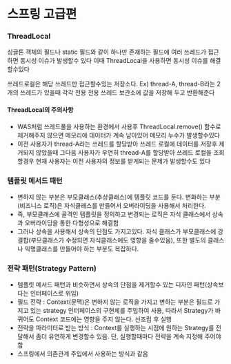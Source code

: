 # 스프링 고급편

### ThreadLocal
싱글톤 객체의 필드나 static 필드와 같이 하나만 존재하는 필드에 
여러 쓰레드가 접근하면 동시성 이슈가 발생할수 있다
이때 ThreadLocal을 사용하면 동시성 이슈를 해결할수있다

쓰레드로컬은 해당 쓰레드만 접근할수있는 저장소다.
Ex) thread-A, thread-B라는 2개의 쓰레드가 있을때 각각 전용 전용 쓰레드 보관소에 값을 저장해 두고 반환해준다

#### ThreadLocal의 주의사항
* WAS처럼 쓰레드풀을 사용하는 환경에서 사용후 ThreadLocal.remove() 함수로 제거해주지 않으면 메모리에 데이터가 계속 남아있어 메모리 누수가 발생할수있다
* 이전 사용자가 thread-A라는 쓰레드를 할당받아 쓰레드 로컬에 데이터를 저장후 제거되지 않았을때 그다음 사용자가 우연히 thread-A를 할당받아 쓰레드 로컬을 조회할경우
현재 사용자는 이전 사용자의 정보를 받게되는 문제가 발생할수도 있다

### 템플릿 메서드 패턴
* 변하지 않는 부분은 부모클래스(추상클래스)에 템플릿 코드를 둔다. 변화하는 부분(비즈니스 로직)은 자식클래스를 만들어서 오버라이딩을 사용해서 처리한다.
* 즉, 부모클래스에 골격인 템플릿을 정의하고 변경되는 로직은 자식 클래스에서 상속과 오버라이딩을 통한 다형성으로 해결함
* 그러나 상속을 사용해서 상속의 단점도 가지고있다. 자식 클래스가 부모클래스에 강결합(부모클래스가 수정되면 자식클래스에도 영향을 줄수있음), 또한 별도의 클래스나 익명클래스를 만들어야 하는 부분도 복잡하다.

### 전략 패턴(Strategy Pattern)
* 템플릿 메서드 패턴과 비슷하면서 상속의 단점을 제거할수 있는 디자인 패턴(상속보다는 인터페이스로 위임)
* 필드 전략 : Context(문맥)은 변하지 않는 로직을 가지고 변하는 부분은 필드로 가지고 있는 strategy 인터페이스의 구현체를 주입하여 사용, 따라서 Strategy가 바뀌어도 Context 코드에는 영향을 주지 않는다. 선조립 후 실행
* 전략을 파라미터로 받는 방식 : Context를 실행하는 시점에 원하는 Strategy를 전달해서 좀더 유연하게 변경할수 있음. 단, 실행할때마다 전략을 계속 지정해 주어야함
* 스프링에서 의존관계 주입에서 사용하는 방식과 같음